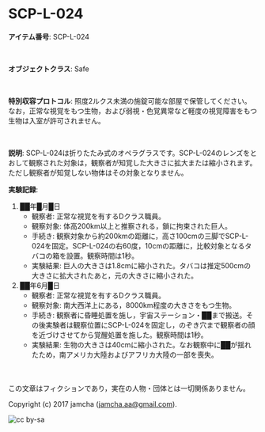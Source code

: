 

# SCP-L-024

**アイテム番号**: SCP-L-024  

<br>  

**オブジェクトクラス**: Safe  

<br>  

**特別収容プロトコル**: 照度2ルクス未満の施錠可能な部屋で保管してください。なお，正常な視覚をもつ生物，および弱視・色覚異常など軽度の視覚障害をもつ生物は入室が許可されません。  

<br>  

**説明**: SCP-L-024は折りたたみ式のオペラグラスです。SCP-L-024のレンズをとおして観察された対象は，観察者が知覚した大きさに拡大または縮小されます。ただし観察者が知覚しない物体はその対象となりません。  

**実験記録**:  

1.  ██年█月█日  
    -   観察者: 正常な視覚を有するDクラス職員。
    -   観察対象: 体高200km以上と推察される，鎖に拘束された巨人。
    -   手続き: 観察対象から約200kmの距離に，高さ100cmの三脚でSCP-L-024を固定。SCP-L-024の右60度，10cmの距離に，比較対象となるタバコの箱を設置。観察時間は1秒。
    -   実験結果: 巨人の大きさは1.8cmに縮小された。タバコは推定500cmの大きさに拡大されたあと，元の大きさに縮小された。
2.  ██年6月█日  
    -   観察者: 正常な視覚を有するDクラス職員。
    -   観察対象: 南大西洋上にある，8000km程度の大きさをもつ生物。
    -   手続き: 観察者に昏睡処置を施し，宇宙ステーション・██まで搬送。その後実験者は観察位置にSCP-L-024を固定し，のぞき穴まで観察者の顔を近づけさせてから覚醒処置を施した。観察時間は1秒。
    -   実験結果: 生物の大きさは40cmに縮小された。なお観察中に██が揺れたため，南アメリカ大陸およびアフリカ大陸の一部を喪失。

<br>  
<br>  
この文章はフィクションであり，実在の人物・団体とは一切関係ありません。  

Copyright (c) 2017 jamcha (jamcha.aa@gmail.com).  

![cc by-sa](http://i.creativecommons.org/l/by-sa/4.0/88x31.png)  

